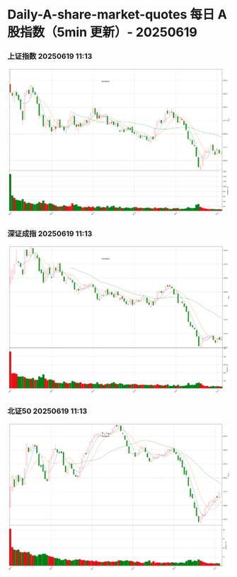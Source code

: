 
# Daily-A-share-market-quotes 每日 A 股指数（5min 更新）- 20250619

### 上证指数 20250619 11:13
![](./fig/2025/6/20250619-sh000001.png)

### 深证成指 20250619 11:13
![](./fig/2025/6/20250619-sz399001.png)

### 北证50 20250619 11:13
![](./fig/2025/6/20250619-bj899050.png)
